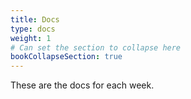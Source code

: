 ```yaml
---
title: Docs
type: docs
weight: 1
# Can set the section to collapse here
bookCollapseSection: true
---
```


These are the docs for each week.